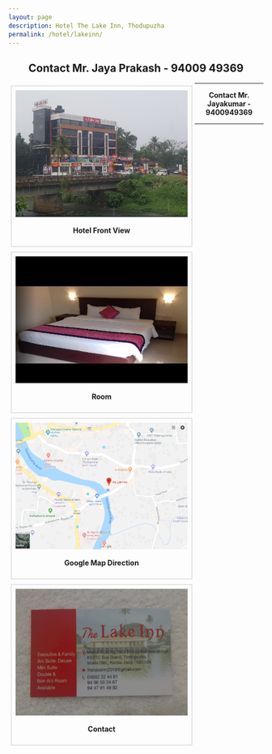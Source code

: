 ```yaml
---
layout: page
description: Hotel The Lake Inn, Thodupuzha
permalink: /hotel/lakeinn/
---
```



<center><b><h2>Contact Mr. Jaya Prakash - 94009 49369</h2></b> </center>
<div style = " margin: 5px;
  padding: 8px;
    border: 1px solid #ccc;
    float: left;
    overflow: auto;
     width: auto;">
     <a target="_blank" href="/../assets/hotel/lakeinnview.PNG">
  <img src="/../assets/hotel/lakeinnview.PNG" alt="hotels in idukki" width="340" height="250 ">
</a>
<div style=" padding: 15px;
    text-align: center" ><b>Hotel Front View</b>
</div>
</div>


<div style = " margin: 5px;
  padding: 8px;
    border: 1px solid #ccc;
    float: left;
    overflow: auto;
     width: auto;">
     <a target="_blank" href="/../assets/hotel/lakeinnroom.PNG">
  <img src="/../assets/hotel/lakeinnroom.PNG" alt="rooms in idukki" width="340" height="250 ">
</a>
<div style=" padding: 15px;
    text-align: center" ><b>Room</b>
</div>
</div>

<div style = " margin: 5px;
  padding: 8px;
    border: 1px solid #ccc;
    float: left;
    overflow: auto;
     width: auto;">
     <a target="_blank" href="/../assets/hotel/lakeinnmap.PNG">
  <img src="/../assets/hotel/lakeinnmap.PNG" alt="Hotels in Thodupuzha" width="340" height="250 ">
</a>
<div style=" padding: 15px;
    text-align: center" ><b>Google Map Direction</b>
</div>
</div>

<div style = " margin: 5px;
  padding: 8px;
    border: 1px solid #ccc;
    float: left;
    overflow: auto;
     width: auto;">
     <a target="_blank" href="/../assets/hotel/lakeinncontact.JPG">
  <img src="/../assets/hotel/lakeinncontact.jpg" alt="hotels in thodupuzha" width="340" height="250 ">
</a>
<div style=" padding: 15px;
    text-align: center" ><b>Contact</b>
</div>
</div>
<hr>
<center><b>Contact Mr. Jayakumar - 9400949369</b> </center>
<hr>
